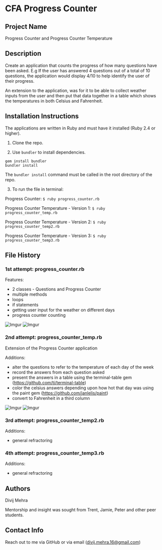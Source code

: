 # CFA Progress Counter

## Project Name

Progress Counter and Progress Counter Temperature

## Description

Create an application that counts the progress of how many questions have been asked. E.g If the user has answered 4 questions out of a total of 10 questions, the application would display 4/10 to help identify the user of their progress.

An extension to the application, was for it to be able to collect weather inputs from the user and then put that data together in a table which shows the temperatures in both Celsius and Fahrenheit.

## Installation Instructions

The applications are written in Ruby and must have it installed (Ruby 2.4 or higher).

1. Clone the repo.

2. Use ```bundler``` to install dependencies.

```
gem install bundler
bundler install
```

The ```bundler install``` command must be called in the root directory of the repo.

3. To run the file in terminal:

Progress Counter: ```$ ruby progress_counter.rb```

Progress Counter Temperature - Version 1: ```$ ruby progress_counter_temp.rb```

Progress Counter Temperature - Version 2: ```$ ruby progress_counter_temp2.rb```

Progress Counter Temperature - Version 3: ```$ ruby progress_counter_temp3.rb```

## File History

### 1st attempt: progress_counter.rb

Features:
  - 2 classes - Questions and Progress Counter
  - multiple methods
  - loops
  - if statements
  - getting user input for the weather on different days
  - progress counter counting

![Imgur](http://i.imgur.com/VcSljRT.png)
![Imgur](http://i.imgur.com/admi4ZO.png)

### 2nd attempt: progress_counter_temp.rb

Extension of the Progress Counter application

Additions:

- alter the questions to refer to the temperature of each day of the week
- record the answers from each question asked
- present the answers in a table using the terminal-table gem (https://github.com/tj/terminal-table)
- color the celsius answers depending upon how hot that day was using the paint gem (https://github.com/janlelis/paint)
- convert to Fahrenheit in a third column

![Imgur](http://i.imgur.com/FWgu7Bu.png)
![Imgur](http://i.imgur.com/2hfhktD.png)

### 3rd attempt: progress_counter_temp2.rb

Additions:

- general refractoring

### 4th attempt: progress_counter_temp3.rb

Additions:

- general refractoring

## Authors
Divij Mehra

Mentorship and insight was sought from Trent, Jamie, Peter and other peer students.

## Contact Info
Reach out to me via GitHub or via email (divij.mehra.16@gmail.com)
